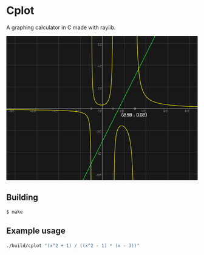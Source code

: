 # Cplot

A graphing calculator in C made with raylib.

![preview.png](assets/preview.png)

## Building

```bash
$ make
```

## Example usage

```bash
./build/cplot "(x^2 + 1) / ((x^2 - 1) * (x - 3))"
```
